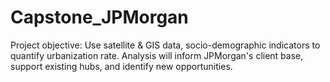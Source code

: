 # Capstone_JPMorgan
Project objective: Use satellite &amp; GIS data, socio-demographic indicators to quantify urbanization rate. Analysis will inform JPMorgan's client base, support existing hubs, and identify new opportunities.
